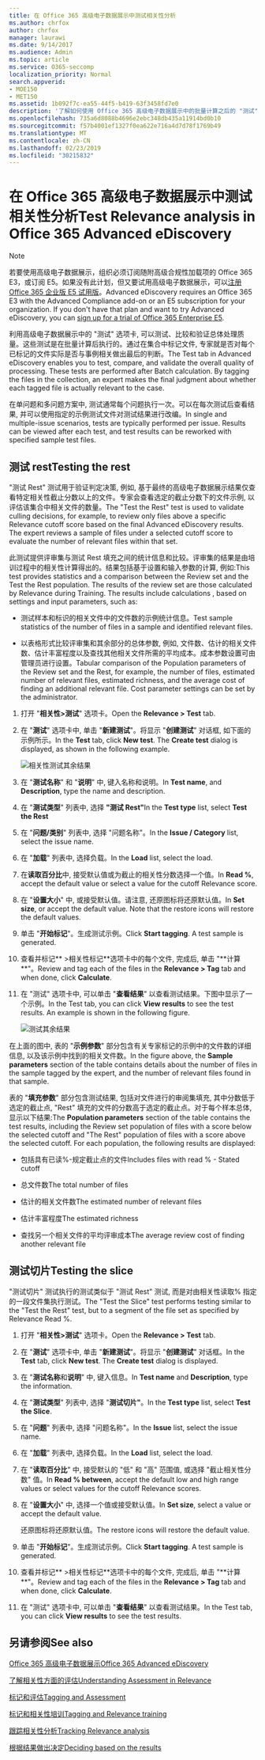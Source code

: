 ```yaml
---
title: 在 Office 365 高级电子数据展示中测试相关性分析
ms.author: chrfox
author: chrfox
manager: laurawi
ms.date: 9/14/2017
ms.audience: Admin
ms.topic: article
ms.service: O365-seccomp
localization_priority: Normal
search.appverid:
- MOE150
- MET150
ms.assetid: 1b092f7c-ea55-44f5-b419-63f3458fd7e0
description: '了解如何使用 Office 365 高级电子数据展示中的批量计算之后的 "测试" 选项卡来测试、比较和验证总体处理质量。  '
ms.openlocfilehash: 735a6d8088b4696e2ebc348db435a11914bd0b10
ms.sourcegitcommit: f57b4001ef1327f0ea622e716a4d7d78f1769b49
ms.translationtype: MT
ms.contentlocale: zh-CN
ms.lasthandoff: 02/23/2019
ms.locfileid: "30215832"
---
```

# <a name="test-relevance-analysis-in-office-365-advanced-ediscovery"></a><span data-ttu-id="52d1b-103">在 Office 365 高级电子数据展示中测试相关性分析</span><span class="sxs-lookup"><span data-stu-id="52d1b-103">Test Relevance analysis in Office 365 Advanced eDiscovery</span></span>

> [!NOTE]
> <span data-ttu-id="52d1b-p101">若要使用高级电子数据展示，组织必须订阅随附高级合规性加载项的 Office 365 E3，或订阅 E5。如果没有此计划，但又要试用高级电子数据展示，可以[注册 Office 365 企业版 E5 试用版](https://go.microsoft.com/fwlink/p/?LinkID=698279)。</span><span class="sxs-lookup"><span data-stu-id="52d1b-p101">Advanced eDiscovery requires an Office 365 E3 with the Advanced Compliance add-on or an E5 subscription for your organization. If you don't have that plan and want to try Advanced eDiscovery, you can [sign up for a trial of Office 365 Enterprise E5](https://go.microsoft.com/fwlink/p/?LinkID=698279).</span></span> 
  
<span data-ttu-id="52d1b-p102">利用高级电子数据展示中的 "测试" 选项卡, 可以测试、比较和验证总体处理质量。这些测试是在批量计算后执行的。通过在集合中标记文件, 专家就是否对每个已标记的文件实际是否与事例相关做出最后的判断。</span><span class="sxs-lookup"><span data-stu-id="52d1b-p102">The Test tab in Advanced eDiscovery enables you to test, compare, and validate the overall quality of processing. These tests are performed after Batch calculation. By tagging the files in the collection, an expert makes the final judgment about whether each tagged file is actually relevant to the case.</span></span> 
  
<span data-ttu-id="52d1b-p103">在单问题和多问题方案中, 测试通常每个问题执行一次。可以在每次测试后查看结果, 并可以使用指定的示例测试文件对测试结果进行改编。</span><span class="sxs-lookup"><span data-stu-id="52d1b-p103">In single and multiple-issue scenarios, tests are typically performed per issue. Results can be viewed after each test, and test results can be reworked with specified sample test files.</span></span>
  
## <a name="testing-the-rest"></a><span data-ttu-id="52d1b-111">测试 rest</span><span class="sxs-lookup"><span data-stu-id="52d1b-111">Testing the rest</span></span>

<span data-ttu-id="52d1b-p104">"测试 Rest" 测试用于验证判定决策, 例如, 基于最终的高级电子数据展示结果仅查看特定相关性截止分数以上的文件。专家会查看选定的截止分数下的文件示例, 以评估该集合中相关文件的数量。</span><span class="sxs-lookup"><span data-stu-id="52d1b-p104">The "Test the Rest" test is used to validate culling decisions, for example, to review only files above a specific Relevance cutoff score based on the final Advanced eDiscovery results. The expert reviews a sample of files under a selected cutoff score to evaluate the number of relevant files within that set.</span></span>
  
<span data-ttu-id="52d1b-p105">此测试提供评审集与测试 Rest 填充之间的统计信息和比较。评审集的结果是由培训过程中的相关性计算得出的。结果包括基于设置和输入参数的计算, 例如:</span><span class="sxs-lookup"><span data-stu-id="52d1b-p105">This test provides statistics and a comparison between the Review set and the Test the Rest population. The results of the review set are those calculated by Relevance during Training. The results include calculations , based on settings and input parameters, such as:</span></span>
  
- <span data-ttu-id="52d1b-117">测试样本和标识的相关文件中的文件数的示例统计信息。</span><span class="sxs-lookup"><span data-stu-id="52d1b-117">Test sample statistics of the number of files in a sample and identified relevant files.</span></span> 
    
- <span data-ttu-id="52d1b-p106">以表格形式比较评审集和其余部分的总体参数, 例如, 文件数、估计的相关文件数、估计丰富程度以及查找其他相关文件所需的平均成本。成本参数设置可由管理员进行设置。</span><span class="sxs-lookup"><span data-stu-id="52d1b-p106">Tabular comparison of the Population parameters of the Review set and the Rest, for example, the number of files, estimated number of relevant files, estimated richness, and the average cost of finding an additional relevant file. Cost parameter settings can be set by the administrator.</span></span>
    
1. <span data-ttu-id="52d1b-120">打开 "**相关性\>测试**" 选项卡。</span><span class="sxs-lookup"><span data-stu-id="52d1b-120">Open the **Relevance \> Test** tab.</span></span> 
    
2. <span data-ttu-id="52d1b-p107">在 "**测试**" 选项卡中, 单击 "**新建测试**"。将显示 "**创建测试**" 对话框, 如下面的示例所示。</span><span class="sxs-lookup"><span data-stu-id="52d1b-p107">In the **Test** tab, click **New test**. The **Create test** dialog is displayed, as shown in the following example.</span></span> 
    
    ![相关性测试其余结果](media/46e6898a-f929-4fd0-88d9-6f91d04b6ce2.png)
  
3. <span data-ttu-id="52d1b-124">在 "**测试名称**" 和 "**说明**" 中, 键入名称和说明。</span><span class="sxs-lookup"><span data-stu-id="52d1b-124">In **Test name**, and **Description**, type the name and description.</span></span>
    
4. <span data-ttu-id="52d1b-125">在 "**测试类型**" 列表中, 选择 **"测试 Rest"**</span><span class="sxs-lookup"><span data-stu-id="52d1b-125">In the **Test type** list, select **Test the Rest**</span></span>
    
5. <span data-ttu-id="52d1b-126">在 "**问题/类别**" 列表中, 选择 "问题名称"。</span><span class="sxs-lookup"><span data-stu-id="52d1b-126">In the **Issue / Category** list, select the issue name.</span></span> 
    
6. <span data-ttu-id="52d1b-127">在 "**加载**" 列表中, 选择负载。</span><span class="sxs-lookup"><span data-stu-id="52d1b-127">In the **Load** list, select the load.</span></span> 
    
7. <span data-ttu-id="52d1b-128">在**读取百分比**中, 接受默认值或为截止的相关性分数选择一个值。</span><span class="sxs-lookup"><span data-stu-id="52d1b-128">In **Read %**, accept the default value or select a value for the cutoff Relevance score.</span></span> 
    
8. <span data-ttu-id="52d1b-p108">在 "**设置大小**" 中, 或接受默认值。请注意, 还原图标将还原默认值。</span><span class="sxs-lookup"><span data-stu-id="52d1b-p108">In **Set size**, or accept the default value. Note that the restore icons will restore the default values.</span></span>
    
9. <span data-ttu-id="52d1b-p109">单击 "**开始标记**"。生成测试示例。</span><span class="sxs-lookup"><span data-stu-id="52d1b-p109">Click **Start tagging**. A test sample is generated.</span></span>
    
10. <span data-ttu-id="52d1b-133">查看并标记\*\* \>相关性标记**选项卡中的每个文件, 完成后, 单击 "**计算\*\*"。</span><span class="sxs-lookup"><span data-stu-id="52d1b-133">Review and tag each of the files in the **Relevance \> Tag** tab and when done, click **Calculate**.</span></span>
    
11. <span data-ttu-id="52d1b-p110">在 "测试" 选项卡中, 可以单击 "**查看结果**" 以查看测试结果。下图中显示了一个示例。</span><span class="sxs-lookup"><span data-stu-id="52d1b-p110">In the Test tab, you can click **View results** to see the test results. An example is shown in the following figure.</span></span> 
    
    ![测试其余结果](media/b95744a9-047d-4c29-992d-04fa7e58e58a.png)
  
<span data-ttu-id="52d1b-137">在上面的图中, 表的 "**示例参数**" 部分包含有关专家标记的示例中的文件数的详细信息, 以及该示例中找到的相关文件数。</span><span class="sxs-lookup"><span data-stu-id="52d1b-137">In the figure above, the **Sample parameters** section of the table contains details about the number of files in the sample tagged by the expert, and the number of relevant files found in that sample.</span></span> 
  
<span data-ttu-id="52d1b-p111">表的 "**填充参数**" 部分包含测试结果, 包括对文件进行的审阅集填充, 其中分数低于选定的截止点, "Rest" 填充的文件的分数高于选定的截止点。对于每个样本总体, 显示以下结果:</span><span class="sxs-lookup"><span data-stu-id="52d1b-p111">The **Population parameters** section of the table contains the test results, including the Review set population of files with a score below the selected cutoff and "The Rest" population of files with a score above the selected cutoff. For each population, the following results are displayed:</span></span> 
  
- <span data-ttu-id="52d1b-140">包括具有已读%-规定截止点的文件</span><span class="sxs-lookup"><span data-stu-id="52d1b-140">Includes files with read % - Stated cutoff</span></span>
    
- <span data-ttu-id="52d1b-141">总文件数</span><span class="sxs-lookup"><span data-stu-id="52d1b-141">The total number of files</span></span> 
    
- <span data-ttu-id="52d1b-142">估计的相关文件数</span><span class="sxs-lookup"><span data-stu-id="52d1b-142">The estimated number of relevant files</span></span> 
    
- <span data-ttu-id="52d1b-143">估计丰富程度</span><span class="sxs-lookup"><span data-stu-id="52d1b-143">The estimated richness</span></span> 
    
- <span data-ttu-id="52d1b-144">查找另一个相关文件的平均评审成本</span><span class="sxs-lookup"><span data-stu-id="52d1b-144">The average review cost of finding another relevant file</span></span>
    
## <a name="testing-the-slice"></a><span data-ttu-id="52d1b-145">测试切片</span><span class="sxs-lookup"><span data-stu-id="52d1b-145">Testing the slice</span></span>

<span data-ttu-id="52d1b-146">"测试切片" 测试执行的测试类似于 "测试 Rest" 测试, 而是对由相关性读取% 指定的一段文件集执行测试。</span><span class="sxs-lookup"><span data-stu-id="52d1b-146">The "Test the Slice" test performs testing similar to the "Test the Rest" test, but to a segment of the file set as specified by Relevance Read %.</span></span>
  
1. <span data-ttu-id="52d1b-147">打开 "**相关性\>测试**" 选项卡。</span><span class="sxs-lookup"><span data-stu-id="52d1b-147">Open the **Relevance \> Test** tab.</span></span> 
    
2. <span data-ttu-id="52d1b-p112">在 "**测试**" 选项卡中, 单击 "**新建测试**"。将显示 "**创建测试**" 对话框。</span><span class="sxs-lookup"><span data-stu-id="52d1b-p112">In the **Test** tab, click **New test**. The **Create test** dialog is displayed.</span></span> 
    
3. <span data-ttu-id="52d1b-150">在 "**测试名称**和**说明**" 中, 键入信息。</span><span class="sxs-lookup"><span data-stu-id="52d1b-150">In **Test name** and **Description**, type the information.</span></span>
    
4. <span data-ttu-id="52d1b-151">在 "**测试类型**" 列表中, 选择 "**测试切片"**。</span><span class="sxs-lookup"><span data-stu-id="52d1b-151">In the **Test type** list, select **Test the Slice**.</span></span>
    
5. <span data-ttu-id="52d1b-152">在 "**问题**" 列表中, 选择 "问题名称"。</span><span class="sxs-lookup"><span data-stu-id="52d1b-152">In the **Issue** list, select the issue name.</span></span> 
    
6. <span data-ttu-id="52d1b-153">在 "**加载**" 列表中, 选择负载。</span><span class="sxs-lookup"><span data-stu-id="52d1b-153">In the **Load** list, select the load.</span></span> 
    
7. <span data-ttu-id="52d1b-154">在 "**读取百分比**" 中, 接受默认的 "低" 和 "高" 范围值, 或选择 "截止相关性分数" 值。</span><span class="sxs-lookup"><span data-stu-id="52d1b-154">In **Read % between**, accept the default low and high range values or select values for the cutoff Relevance scores.</span></span> 
    
8. <span data-ttu-id="52d1b-155">在 "**设置大小**" 中, 选择一个值或接受默认值。</span><span class="sxs-lookup"><span data-stu-id="52d1b-155">In **Set size**, select a value or accept the default value.</span></span>
    
    <span data-ttu-id="52d1b-156">还原图标将还原默认值。</span><span class="sxs-lookup"><span data-stu-id="52d1b-156">The restore icons will restore the default value.</span></span>
    
9. <span data-ttu-id="52d1b-p113">单击 "**开始标记**"。生成测试示例。</span><span class="sxs-lookup"><span data-stu-id="52d1b-p113">Click **Start tagging**. A test sample is generated.</span></span>
    
10. <span data-ttu-id="52d1b-159">查看并标记\*\* \>相关性标记**选项卡中的每个文件, 完成后, 单击 "**计算\*\*"。</span><span class="sxs-lookup"><span data-stu-id="52d1b-159">Review and tag each of the files in the **Relevance \> Tag** tab and when done, click **Calculate**.</span></span> 
    
11. <span data-ttu-id="52d1b-160">在 "测试" 选项卡中, 可以单击 "**查看结果**" 以查看测试结果。</span><span class="sxs-lookup"><span data-stu-id="52d1b-160">In the Test tab, you can click **View results** to see the test results.</span></span> 
    
## <a name="see-also"></a><span data-ttu-id="52d1b-161">另请参阅</span><span class="sxs-lookup"><span data-stu-id="52d1b-161">See also</span></span>

[<span data-ttu-id="52d1b-162">Office 365 高级电子数据展示</span><span class="sxs-lookup"><span data-stu-id="52d1b-162">Office 365 Advanced eDiscovery</span></span>](office-365-advanced-ediscovery.md)
  
[<span data-ttu-id="52d1b-163">了解相关性方面的评估</span><span class="sxs-lookup"><span data-stu-id="52d1b-163">Understanding Assessment in Relevance</span></span>](assessment-in-relevance-in-advanced-ediscovery.md)
  
[<span data-ttu-id="52d1b-164">标记和评估</span><span class="sxs-lookup"><span data-stu-id="52d1b-164">Tagging and Assessment</span></span>](tagging-and-assessment-in-advanced-ediscovery.md)
  
[<span data-ttu-id="52d1b-165">标记和相关性培训</span><span class="sxs-lookup"><span data-stu-id="52d1b-165">Tagging and Relevance training</span></span>](tagging-and-relevance-training-in-advanced-ediscovery.md)
  
[<span data-ttu-id="52d1b-166">跟踪相关性分析</span><span class="sxs-lookup"><span data-stu-id="52d1b-166">Tracking Relevance analysis</span></span>](track-relevance-analysis-in-advanced-ediscovery.md)
  
[<span data-ttu-id="52d1b-167">根据结果做出决定</span><span class="sxs-lookup"><span data-stu-id="52d1b-167">Deciding based on the results</span></span>](decision-based-on-the-results-in-advanced-ediscovery.md)

